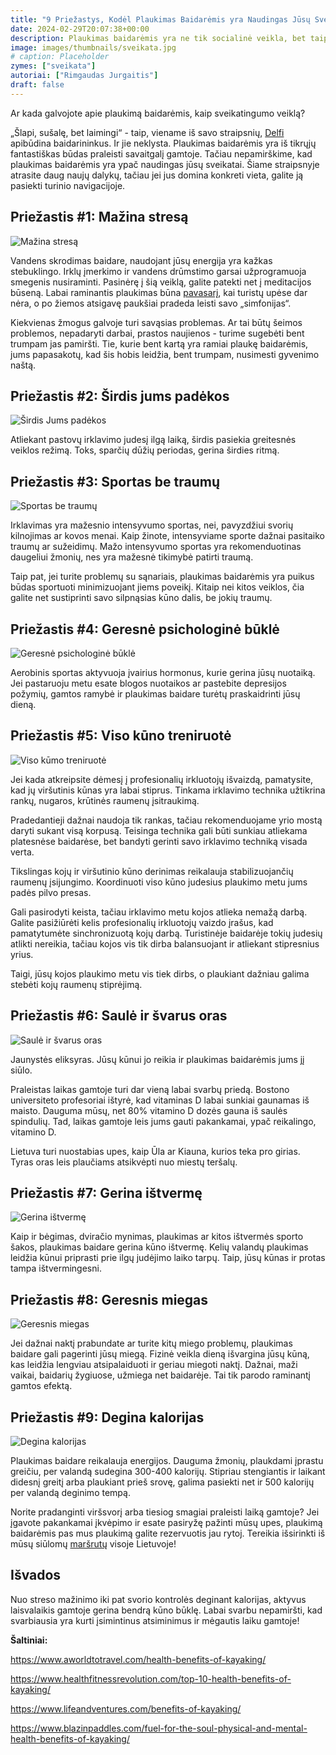 ```yaml
---
title: "9 Priežastys, Kodėl Plaukimas Baidarėmis yra Naudingas Jūsų Sveikatai"
date: 2024-02-29T20:07:38+00:00
description: Plaukimas baidarėmis yra ne tik socialinė veikla, bet taip pat ir sportas. Šiame straipsnyje apibendrinome plaukimo baidarėmis naudą.
image: images/thumbnails/sveikata.jpg
# caption: Placeholder
zymes: ["sveikata"]
autoriai: ["Rimgaudas Jurgaitis"]
draft: false
---
```


Ar kada galvojote apie plaukimą baidarėmis, kaip sveikatingumo veiklą?

„Šlapi, sušalę, bet laimingi“ - taip, viename iš savo straipsnių, [Delfi](https://www.delfi.lt/kablys/aktyvus/slapi-susale-bet-laimingi-arba-kodel-kovo-11-aja-geriausia-sutikti-baidareje-83760187) apibūdina baidarininkus. Ir jie neklysta. Plaukimas baidarėmis yra iš tikrųjų fantastiškas būdas praleisti savaitgalį gamtoje. Tačiau nepamirškime, kad plaukimas baidarėmis yra ypač naudingas jūsų sveikatai. Šiame straipsnyje atrasite daug naujų dalykų, tačiau jei jus domina konkreti vieta, galite ją pasiekti turinio navigacijoje.

## Priežastis \#1: Mažina stresą

![Mažina stresą](/tinklarastis/img/9_Priezastis/1.png)

Vandens skrodimas baidare, naudojant jūsų energija yra kažkas stebuklingo. Irklų įmerkimo ir vandens drūmstimo garsai užprogramuoja smegenis nusiraminti. Pasinėrę į šią veiklą, galite patekti net į meditacijos būseną. Labai raminantis plaukimas būna [pavasarį](/tinklarastis/plaukimas-baidaremis-pavasari/), kai turistų upėse dar nėra, o po žiemos atsigavę paukšiai pradeda leisti savo „simfonijas“.

Kiekvienas žmogus galvoje turi savąsias problemas. Ar tai būtų šeimos problemos, nepadaryti darbai, prastos naujienos - turime sugebėti bent trumpam jas pamiršti. Tie, kurie bent kartą yra ramiai plaukę baidarėmis, jums papasakotų, kad šis hobis leidžia, bent trumpam, nusimesti gyvenimo naštą.

## Priežastis \#2: Širdis jums padėkos

![Širdis Jums padėkos](/tinklarastis/img/9_Priezastis/2.png)

Atliekant pastovų irklavimo judesį ilgą laiką, širdis pasiekia greitesnės veiklos režimą. Toks, sparčių dūžių periodas, gerina širdies ritmą.

## Priežastis \#3: Sportas be traumų

![Sportas be traumų](/tinklarastis/img/9_Priezastis/3.png)

Irklavimas yra mažesnio intensyvumo sportas, nei, pavyzdžiui svorių kilnojimas ar kovos menai. Kaip žinote, intensyviame sporte dažnai pasitaiko traumų ar sužeidimų. Mažo intensyvumo sportas yra rekomenduotinas daugeliui žmonių, nes yra mažesnė tikimybė patirti traumą.

Taip pat, jei turite problemų su sąnariais, plaukimas baidarėmis yra puikus būdas sportuoti minimizuojant jiems poveikį. Kitaip nei kitos veiklos, čia galite net sustiprinti savo silpnąsias kūno dalis, be jokių traumų.

## Priežastis \#4: Geresnė psichologinė būklė

![Geresnė psichologinė būklė](/tinklarastis/img/9_Priezastis/4.png)

Aerobinis sportas aktyvuoja įvairius hormonus, kurie gerina jūsų nuotaiką. Jei pastaruoju metu esate blogos nuotaikos ar pastebite depresijos požymių, gamtos ramybė ir plaukimas baidare turėtų praskaidrinti jūsų dieną.

## Priežastis \#5: Viso kūno treniruotė

![Viso kūmo treniruotė](/tinklarastis/img/9_Priezastis/5.png)

Jei kada atkreipsite dėmesį į profesionalių irkluotojų išvaizdą, pamatysite, kad jų viršutinis kūnas yra labai stiprus. Tinkama irklavimo technika užtikrina rankų, nugaros, krūtinės raumenų įsitraukimą.

Pradedantieji dažnai naudoja tik rankas, tačiau rekomenduojame yrio mostą daryti sukant visą korpusą. Teisinga technika gali būti sunkiau atliekama platesnėse baidarėse, bet bandyti gerinti savo irklavimo techniką visada verta.

Tikslingas kojų ir viršutinio kūno derinimas reikalauja stabilizuojančių raumenų įsijungimo. Koordinuoti viso kūno judesius plaukimo metu jums padės pilvo presas.

Gali pasirodyti keista, tačiau irklavimo metu kojos atlieka nemažą darbą. Galite pasižiūrėti kelis profesionalių irkluotojų vaizdo įrašus, kad pamatytumėte sinchronizuotą kojų darbą. Turistinėje baidarėje tokių judesių atlikti nereikia, tačiau kojos vis tik dirba balansuojant ir atliekant stipresnius yrius.

Taigi, jūsų kojos plaukimo metu vis tiek dirbs, o plaukiant dažniau galima stebėti kojų raumenų stiprėjimą.

## Priežastis \#6: Saulė ir švarus oras

![Saulė ir švarus oras](/tinklarastis/img/9_Priezastis/6.png)

Jaunystės eliksyras. Jūsų kūnui jo reikia ir plaukimas baidarėmis jums jį siūlo.

Praleistas laikas gamtoje turi dar vieną labai svarbų priedą. Bostono universiteto profesoriai ištyrė, kad vitaminas D labai sunkiai gaunamas iš maisto. Dauguma mūsų, net 80% vitamino D dozės gauna iš saulės spindulių. Tad, laikas gamtoje leis jums gauti pakankamai, ypač reikalingo, vitamino D.

Lietuva turi nuostabias upes, kaip Ūla ar Kiauna, kurios teka pro girias. Tyras oras leis plaučiams atsikvėpti nuo miestų teršalų.

## Priežastis \#7: Gerina ištvermę

![Gerina ištvermę](/tinklarastis/img/9_Priezastis/7.png)

Kaip ir bėgimas, dviračio mynimas, plaukimas ar kitos ištvermės sporto šakos, plaukimas baidare gerina kūno ištvermę. Kelių valandų plaukimas leidžia kūnui priprasti prie ilgų judėjimo laiko tarpų. Taip, jūsų kūnas ir protas tampa ištvermingesni.

## Priežastis \#8: Geresnis miegas

![Geresnis miegas](/tinklarastis/img/9_Priezastis/8.png)

Jei dažnai naktį prabundate ar turite kitų miego problemų, plaukimas baidare gali pagerinti jūsų miegą. Fizinė veikla dieną išvargina jūsų kūną, kas leidžia lengviau atsipalaiduoti ir geriau miegoti naktį. Dažnai, maži vaikai, baidarių žygiuose, užmiega net baidarėje. Tai tik parodo raminantį gamtos efektą.

## Priežastis \#9: Degina kalorijas

![Degina kalorijas](/tinklarastis/img/9_Priezastis/9.png)

Plaukimas baidare reikalauja energijos. Dauguma žmonių, plaukdami įprastu greičiu, per valandą sudegina 300-400 kalorijų. Stipriau stengiantis ir laikant didesnį greitį arba plaukiant prieš srovę, galima pasiekti net ir 500 kalorijų per valandą deginimo tempą.

Norite pradanginti viršsvorį arba tiesiog smagiai praleisti laiką gamtoje? Jei įgavote pakankamai įkvėpimo ir esate pasiryžę pažinti mūsų upes, plaukimą baidarėmis pas mus plaukimą galite rezervuotis jau rytoj. Tereikia išsirinkti iš mūsų siūlomų [maršrutų](https://upemis.lt/marsrutai) visoje Lietuvoje!

## Išvados

Nuo streso mažinimo iki pat svorio kontrolės deginant kalorijas, aktyvus laisvalaikis gamtoje gerina bendrą kūno būklę. Labai svarbu nepamiršti, kad svarbiausia yra kurti įsimintinus atsiminimus ir mėgautis laiku gamtoje!

**Šaltiniai:**

https://www.aworldtotravel.com/health-benefits-of-kayaking/

https://www.healthfitnessrevolution.com/top-10-health-benefits-of-kayaking/

https://www.lifeandventures.com/benefits-of-kayaking/

https://www.blazinpaddles.com/fuel-for-the-soul-physical-and-mental-health-benefits-of-kayaking/
